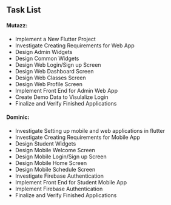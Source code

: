 ## Task List

#### Mutazz:
- Implement a New Flutter Project
- Investigate Creating Requirements for Web App
- Design Admin Widgets
- Design Common Widgets
- Design Web Login/Sign up Screen
- Design Web Dashboard Screen
- Design Web Classes Screen
- Design Web Profile Screen
- Implement Front End for Admin Web App
- Create Demo Data to Visulalize Login
- Finalize and Verify Finished Applications

#### Dominic:
- Investigate Setting up mobile and web applications in flutter
- Investigate Creating Requirements for Mobile App
- Design Student Widgets
- Design Mobile Welcome Screen
- Design Mobile Login/Sign up Screen
- Design Mobile Home Screen
- Design Mobile Schedule Screen
- Investigate Firebase Authentication
- Implement Front End for Student Mobile App
- Implement Firebase Authentication
- Finalize and Verify Finished Applications